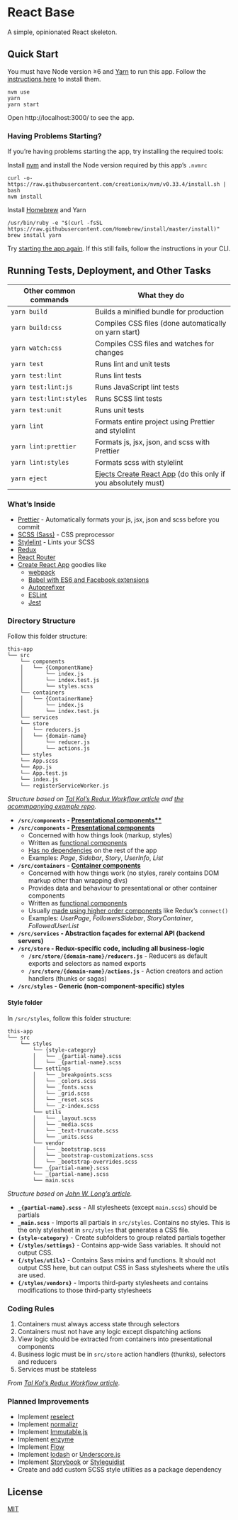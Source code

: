 # React Base
A simple, opinionated React skeleton.

## Quick Start

You must have Node version ≥6 and [Yarn](https://yarnpkg.com/en/docs/install) to run this app. Follow the [instructions here](#having-problems-starting) to install them.

```
nvm use
yarn
yarn start
```

Open http://localhost:3000/ to see the app.

### Having Problems Starting?

If you’re having problems starting the app, try installing the required tools:

Install [nvm](https://github.com/creationix/nvm#install-script) and install the Node version required by this app’s `.nvmrc`
```
curl -o- https://raw.githubusercontent.com/creationix/nvm/v0.33.4/install.sh | bash
nvm install
```

Install [Homebrew](https://brew.sh/) and Yarn
```
/usr/bin/ruby -e "$(curl -fsSL https://raw.githubusercontent.com/Homebrew/install/master/install)"
brew install yarn
```

Try [starting the app again](#quick-start).
If this still fails, follow the instructions in your CLI.

## Running Tests, Deployment, and Other Tasks

| Other common commands   | What they do                                          |
| ----------------------- | ----------------------------------------------------- |
| `yarn build`            | Builds a minified bundle for production               |
| `yarn build:css`        | Compiles CSS files (done automatically on yarn start) |
| `yarn watch:css`        | Compiles CSS files and watches for changes            |
| `yarn test`             | Runs lint and unit tests                              |
| `yarn test:lint`        | Runs lint tests                                       |
| `yarn test:lint:js`     | Runs JavaScript lint tests                            |
| `yarn test:lint:styles` | Runs SCSS lint tests                                  |
| `yarn test:unit`        | Runs unit tests                                       |
| `yarn lint`             | Formats entire project using Prettier and stylelint   |
| `yarn lint:prettier`    | Formats js, jsx, json, and scss with Prettier         |
| `yarn lint:styles`      | Formats scss with stylelint                           |
| `yarn eject`            | [Ejects Create React App](https://github.com/facebookincubator/create-react-app#converting-to-a-custom-setup) (do this only if you absolutely must)   |

### What’s Inside

- [Prettier](https://prettier.io/) - Automatically formats your js, jsx, json and scss before you commit
- [SCSS (Sass)](http://sass-lang.com/) - CSS preprocessor
- [Stylelint](https://stylelint.io/) - Lints your SCSS
- [Redux](http://redux.js.org/)
- [React Router](https://reacttraining.com/react-router/)
- [Create React App](https://github.com/facebookincubator/create-react-app) goodies like
    - [webpack](https://webpack.js.org/)
    - [Babel with ES6 and Facebook extensions](http://babeljs.io/)
    - [Autoprefixer](https://github.com/postcss/autoprefixer)
    - [ESLint](http://eslint.org/)
    - [Jest](http://facebook.github.io/jest)

### Directory Structure

Follow this folder structure:

```
this-app
└── src
    └── components
    │   └── {ComponentName}
    │       └── index.js
    │       └── index.test.js
    │       └── styles.scss
    └── containers
    │   └── {ContainerName}
    │       └── index.js
    │       └── index.test.js
    └── services
    └── store
    │   └── reducers.js
    │   └── {domain-name}
    │       └── reducer.js
    │       └── actions.js
    └── styles
    └── App.scss
    └── App.js
    └── App.test.js
    └── index.js
    └── registerServiceWorker.js
```

*Structure based on [Tal Kol’s Redux Workflow article](https://hackernoon.com/redux-step-by-step-a-simple-and-robust-workflow-for-real-life-apps-1fdf7df46092) and [the acommpanying example repo](https://github.com/wix/react-dataflow-example).*

- **`/src/components` - [Presentational components\**](http://redux.js.org/docs/basics/UsageWithReact.html#presentational-and-container-components)**
- **`/src/components` - [Presentational components](http://redux.js.org/docs/basics/UsageWithReact.html#presentational-and-container-components)**
  - Concerned with how things look (markup, styles)
  - Written as [functional components](https://javascriptplayground.com/blog/2017/03/functional-stateless-components-react/)
  - [Has no dependencies](https://medium.com/@dan_abramov/smart-and-dumb-components-7ca2f9a7c7d0) on the rest of the app
  - Examples: *Page*, *Sidebar*, *Story*, *UserInfo*, *List*
- **`/src/containers` - [Container components](http://redux.js.org/docs/basics/UsageWithReact.html#presentational-and-container-components)**
  - Concerned with how things work (no styles, rarely contains DOM markup other than wrapping divs)
  - Provides data and behaviour to presentational or other container components
  - Written as [functional components](https://javascriptplayground.com/blog/2017/03/functional-stateless-components-react/)
  - Usually [made using higher order components](https://medium.com/@dan_abramov/smart-and-dumb-components-7ca2f9a7c7d0) like Redux’s `connect()`
  - Examples: *UserPage*, *FollowersSidebar*, *StoryContainer*, *FollowedUserList*
- **`/src/services` - Abstraction façades for external API (backend servers)**
- **`/src/store` - Redux-specific code, including all business-logic**
  - **`/src/store/{domain-name}/reducers.js`** - Reducers as default exports and selectors as named exports
  - **`/src/store/{domain-name}/actions.js`** - Action creators and action handlers (thunks or sagas)
- **`/src/styles` - Generic (non-component-specific) styles**

#### Style folder

In `/src/styles`, follow this folder structure:

```
this-app
└── src
    └── styles
        └── {style-category}
        │   └── _{partial-name}.scss
        │   └── _{partial-name}.scss
        └── settings
        │   └── _breakpoints.scss
        │   └── _colors.scss
        │   └── _fonts.scss
        │   └── _grid.scss
        │   └── _reset.scss
        │   └── _z-index.scss
        └── utils
        │   └── _layout.scss
        │   └── _media.scss
        │   └── _text-truncate.scss
        │   └── _units.scss
        └── vendor
        │   └── _bootstrap.scss
        │   └── _bootstrap-customizations.scss
        │   └── _bootstrap-overrides.scss
        └── _{partial-name}.scss
        └── _{partial-name}.scss
        └── main.scss
```
*Structure based on [John W. Long’s article](http://thesassway.com/beginner/how-to-structure-a-sass-project).*

- **`_{partial-name}.scss`**  - All stylesheets (except `main.scss`) should be partials
- **`_main.scss`**  - Imports all partials in `src/styles`. Contains no styles. This is the only stylesheet in `src/styles` that generates a CSS file.
- **`{style-category}`** - Create subfolders to group related partials together
- **`{/styles/settings}`** - Contains app-wide Sass variables. It should not output CSS.
- **`{/styles/utils}`** - Contains Sass mixins and functions. It should not output CSS here, but can output CSS in Sass stylesheets where the utils are used.
- **`{/styles/vendors}`** - Imports third-party stylesheets and contains modifications to those third-party stylesheets

### Coding Rules

1. Containers must always access state through selectors
1. Containers must not have any logic except dispatching actions
1. View logic should be extracted from containers into presentational components
1. Business logic must be in `src/store` action handlers (thunks), selectors and reducers
1. Services must be stateless

*From [Tal Kol’s Redux Workflow article](https://hackernoon.com/redux-step-by-step-a-simple-and-robust-workflow-for-real-life-apps-1fdf7df46092).*

### Planned Improvements

- Implement [reselect](https://github.com/reactjs/reselect)
- Implement [normalizr](https://github.com/paularmstrong/normalizr)
- Implement [Immutable.js](https://facebook.github.io/immutable-js/)
- Implement [enzyme](https://github.com/airbnb/enzyme)
- Implement [Flow](https://flow.org/)
- Implement [lodash](https://lodash.com) or [Underscore.js](http://underscorejs.org/)
- Implement [Storybook](https://storybook.js.org/) or [Styleguidist](https://react-styleguidist.js.org/)
- Create and add custom SCSS style utilities as a package dependency

## License
[MIT](https://opensource.org/licenses/MIT)


